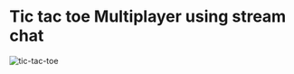 # Tic  tac toe Multiplayer using stream chat


![tic-tac-toe](https://user-images.githubusercontent.com/107776531/195957307-c43738d6-1755-473d-875e-614f85e6060a.png)
